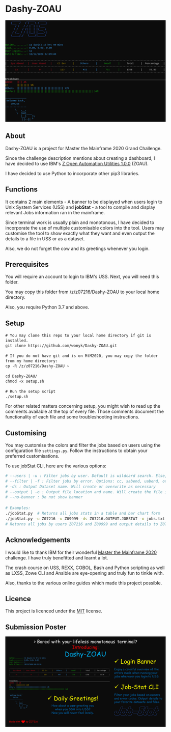# Dashy-ZOAU
![Sample Login Banner Image](img/login-banner.png)

## About
Dashy-ZOAU is a project for Master the Mainframe 2020 Grand Challenge.

Since the challenge description mentions about creating a dashboard, I have decided to use IBM's [Z Open Automation Utilities 1.0.0](https://www.ibm.com/support/knowledgecenter/en/SSKFYE_1.0.1/welcome_zoautil.html) (ZOAU).

I have decided to use Python to incorporate other pip3 libraries.

## Functions
It contains 2 main elements - A banner to be displayed when users login to Unix System Services (USS) and __jobStat__ - a tool to compile and display relevant Jobs information ran in the mainframe. 

Since terminal work is usually plain and monotonous, I have decided to incorporate the use of multiple customisable colors into the tool. 
Users may customise the tool to show exactly what they want and even output the details to a file in USS or as a dataset.

Also, we do not forget the cow and its greetings whenever you login.

## Prerequisites
You will require an account to login to IBM's USS. Next, you will need this folder.

You may copy this folder from /z/z07216/Dashy-ZOAU to your local home directory.

Also, you require Python 3.7 and above.

## Setup
```
# You may clone this repo to your local home directory if git is installed.
git clone https://github.com/wonyk/Dashy-ZOAU.git

# If you do not have git and is on MtM2020, you may copy the folder from my home directory:
cp -R /z/z07216/Dashy-ZOAU ~

cd Dashy-ZOAU/
chmod +x setup.sh

# Run the setup script
./setup.sh
```
For other related matters concerning setup, you might wish to read up the comments available at the top of every file.
Those comments document the functionality of each file and some troubleshooting instructions.

## Customising
You may customise the colors and filter the jobs based on users using the configuration file `settings.py`. Follow the instructions to obtain your preferred customisations.

To use jobStat CLI, here are the various options:
```bash
# --users | -u : Filter jobs by user. Default is wildcard search. Else, provide multiple values
# --filter | -f : Filter jobs by error. Options: cc, sabend, uabend, others, good. Default to no filter. May select multiple values.
# -ds : Output Dataset name. Will create or overwrite as necessary
# --output | -o : Output file location and name. Will create the file if it does not exist and overwrite any existing files.
# --no-banner : Do not show banner

# Examples:
./jobStat.py  # Returns all jobs stats in a table and bar chart form
./jobStat.py -u Z07216 -u Z09999 -ds Z07216.OUTPUT.JOBSTAT -o jobs.txt
# Returns all jobs by users Z07216 and Z09999 and output details to Z07216.OUTPUT.JOBSTAT and jobs.txt in USS
```

## Acknowledgements
I would like to thank IBM for their wonderful [Master the Mainframe 2020](https://www.ibm.com/it-infrastructure/z/education/master-the-mainframe) challenge. I have truly benefitted and learnt a lot.

The crash course on USS, REXX, COBOL, Bash and Python scripting as well as LXSS, Zowe CLI and Ansible are eye-opening and truly fun to tinkle with.

Also, thanks to the various online guides which made this project possible.

## Licence
This project is licenced under the [MIT](LICENSE) license.

## Submission Poster
![MtM 2020 Grand Challenge Submission Poster](img/Dashy-ZOAU.png)